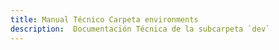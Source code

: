 ```yaml
---
title: Manual Técnico Carpeta environments
description:  Documentación Técnica de la subcarpeta `dev`
---
```


